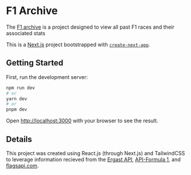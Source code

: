 # F1 Archive

The [F1 archive](https://f1archive.vercel.app/) is a project designed to view all past F1 races and their associated stats

This is a [Next.js](https://nextjs.org/) project bootstrapped with [`create-next-app`](https://github.com/vercel/next.js/tree/canary/packages/create-next-app).

## Getting Started

First, run the development server:

```bash
npm run dev
# or
yarn dev
# or
pnpm dev
```

Open [http://localhost:3000](http://localhost:3000) with your browser to see the result.

## Details

This project was created using React.js (through Next.js) and TailwindCSS to leverage information recieved from the [Ergast API](http://ergast.com/mrd/), [API-Formula 1](https://api-sports.io/documentation/formula-1/v1), and [flagsapi.com](https://flagsapi.com/).



